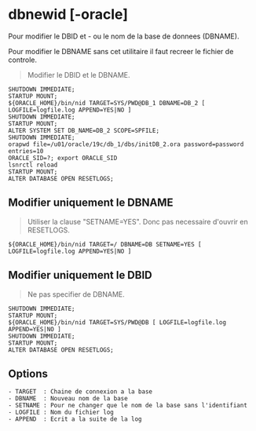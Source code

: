 # dbnewid [-oracle]

Pour modifier le DBID et - ou le nom de la base de donnees (DBNAME).

Pour modifier le DBNAME sans cet utilitaire il faut recreer le fichier de controle.

> Modifier le DBID et le DBNAME.

```
SHUTDOWN IMMEDIATE;
STARTUP MOUNT;
${ORACLE_HOME}/bin/nid TARGET=SYS/PWD@DB_1 DBNAME=DB_2 [ LOGFILE=logfile.log APPEND=YES|NO ]
SHUTDOWN IMMEDIATE;
STARTUP MOUNT;
ALTER SYSTEM SET DB_NAME=DB_2 SCOPE=SPFILE;
SHUTDOWN IMMEDIATE;
orapwd file=/u01/oracle/19c/db_1/dbs/initDB_2.ora password=password entries=10
ORACLE_SID=?; export ORACLE_SID
lsnrctl reload
STARTUP MOUNT;
ALTER DATABASE OPEN RESETLOGS;
```

## Modifier uniquement le DBNAME

> Utiliser la clause "SETNAME=YES". Donc pas necessaire d'ouvrir en RESETLOGS.

```
${ORACLE_HOME}/bin/nid TARGET=/ DBNAME=DB SETNAME=YES [ LOGFILE=logfile.log APPEND=YES|NO ]
```

## Modifier uniquement le DBID

> Ne pas specifier de DBNAME.

```
SHUTDOWN IMMEDIATE;
STARTUP MOUNT;
${ORACLE_HOME}/bin/nid TARGET=SYS/PWD@DB [ LOGFILE=logfile.log APPEND=YES|NO ]
SHUTDOWN IMMEDIATE;
STARTUP MOUNT;
ALTER DATABASE OPEN RESETLOGS;
```

## Options

```
- TARGET  : Chaine de connexion a la base
- DBNAME  : Nouveau nom de la base
- SETNAME : Pour ne changer que le nom de la base sans l'identifiant
- LOGFILE : Nom du fichier log
- APPEND  : Ecrit a la suite de la log
```